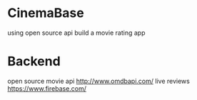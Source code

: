 # CinemaBase
using open source api build a movie rating app
# Backend
open source movie api
http://www.omdbapi.com/
live reviews
https://www.firebase.com/
